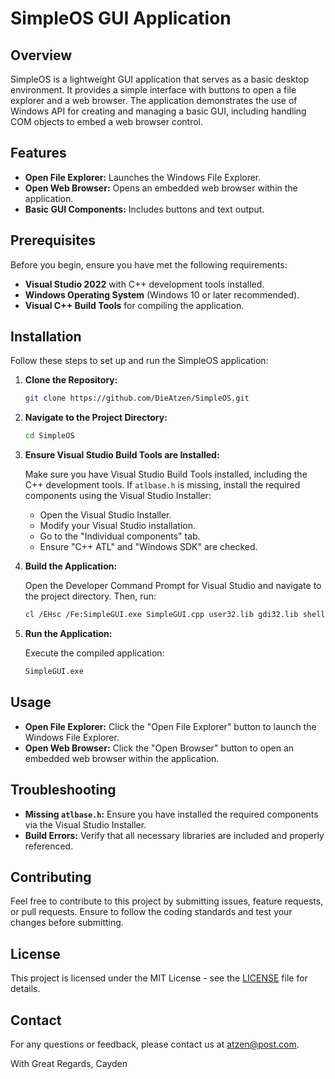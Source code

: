 # SimpleOS GUI Application

## Overview

SimpleOS is a lightweight GUI application that serves as a basic desktop environment. It provides a simple interface with buttons to open a file explorer and a web browser. The application demonstrates the use of Windows API for creating and managing a basic GUI, including handling COM objects to embed a web browser control.

## Features

- **Open File Explorer:** Launches the Windows File Explorer.
- **Open Web Browser:** Opens an embedded web browser within the application.
- **Basic GUI Components:** Includes buttons and text output.

## Prerequisites

Before you begin, ensure you have met the following requirements:

- **Visual Studio 2022** with C++ development tools installed.
- **Windows Operating System** (Windows 10 or later recommended).
- **Visual C++ Build Tools** for compiling the application.

## Installation

Follow these steps to set up and run the SimpleOS application:

1. **Clone the Repository:**

   ```bash
   git clone https://github.com/DieAtzen/SimpleOS.git
   ```

2. **Navigate to the Project Directory:**

   ```bash
   cd SimpleOS
   ```

3. **Ensure Visual Studio Build Tools are Installed:**

   Make sure you have Visual Studio Build Tools installed, including the C++ development tools. If `atlbase.h` is missing, install the required components using the Visual Studio Installer:
   
   - Open the Visual Studio Installer.
   - Modify your Visual Studio installation.
   - Go to the "Individual components" tab.
   - Ensure "C++ ATL" and "Windows SDK" are checked.

4. **Build the Application:**

   Open the Developer Command Prompt for Visual Studio and navigate to the project directory. Then, run:

   ```bash
   cl /EHsc /Fe:SimpleGUI.exe SimpleGUI.cpp user32.lib gdi32.lib shell32.lib comctl32.lib ole32.lib
   ```

5. **Run the Application:**

   Execute the compiled application:

   ```bash
   SimpleGUI.exe
   ```

## Usage

- **Open File Explorer:** Click the "Open File Explorer" button to launch the Windows File Explorer.
- **Open Web Browser:** Click the "Open Browser" button to open an embedded web browser within the application.

## Troubleshooting

- **Missing `atlbase.h`:** Ensure you have installed the required components via the Visual Studio Installer.
- **Build Errors:** Verify that all necessary libraries are included and properly referenced.

## Contributing

Feel free to contribute to this project by submitting issues, feature requests, or pull requests. Ensure to follow the coding standards and test your changes before submitting.

## License

This project is licensed under the MIT License - see the [LICENSE](LICENSE) file for details.

## Contact

For any questions or feedback, please contact us at [atzen@post.com](mailto:atzen@post.com).


With Great Regards,
Cayden
